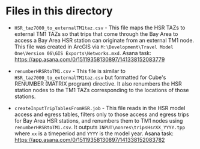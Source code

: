 
Files in this directory
=======================

* `HSR_taz7000_to_externalTM1taz.csv` - This file maps the HSR TAZs to external TM1 TAZs so that trips
  that come through the Bay Area to access a Bay Area HSR station can originate from an external TM1 node.
  This file was created in ArcGIS via `M:\Development\Travel Model One\Version 06\GIS Exports\Networks.mxd`.
  Asana task: https://app.asana.com/0/15119358130897/141338152083779

* `renumberHRSRtoTM1.csv` - This file is similar to `HSR_taz7000_to_externalTM1taz.csv` but formatted for
  Cube's RENUMBER (MATRIX program) directive.  It also renumbers the HSR station nodes to the TM1 TAZs
  corresponding to the locations of those stations.

* `createInputTripTablesFromHSR.job` - This file reads in the HSR model access and egress tables, filters
  only to those access and egress trips for Bay Area HSR stations, and renumbers them to TM1 nodes using
  `renumberHRSRtoTM1.csv`.  It outputs `INPUT\nonres\tripsHsrXX_YYYY.tpp` where `xx` is a timeperiod and
  `YYYY` is the model year.  Asana task: https://app.asana.com/0/15119358130897/141338152083782

